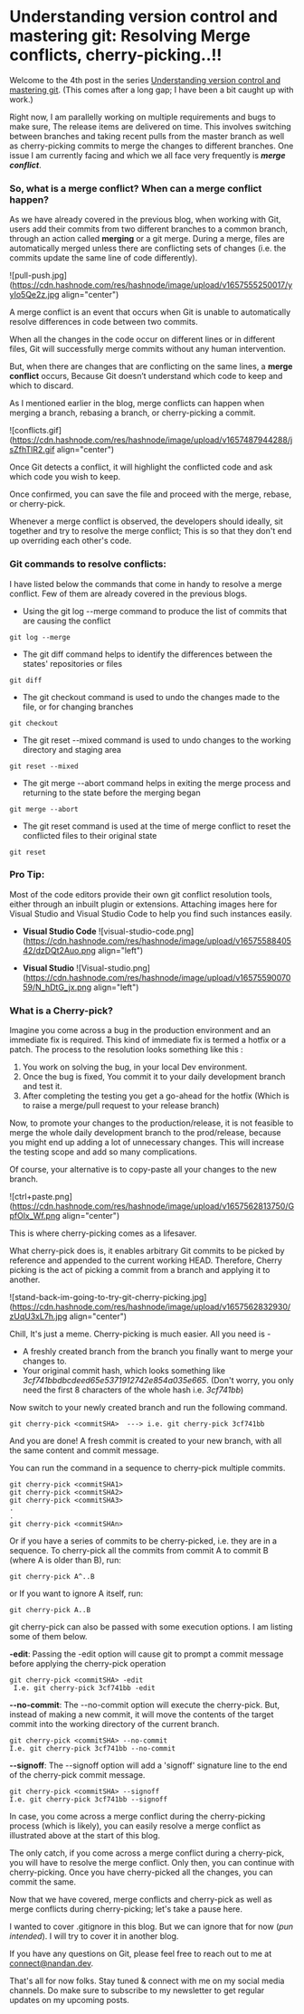 # Understanding version control and mastering git: Resolving  Merge conflicts, cherry-picking..!!

Welcome to the 4th post in the series [Understanding version control and mastering git](https://blog.nandan.dev/series/the-git-pro-series). (This comes after a long gap; I have been a bit caught up with work.) 

Right now, I am parallelly working on multiple requirements and bugs to make sure, The release items are delivered on time. This involves switching between branches and taking recent pulls from the master branch as well as cherry-picking commits to merge the changes to different branches. One issue I am currently facing and which we all face very frequently is  ***merge conflict***.


### So, what is a merge conflict? When can a merge conflict happen?

As we have already covered in the previous blog, when working with Git, users add their commits from two different branches to a common branch, through an action called **merging** or a git merge.  During a merge, files are automatically merged unless there are conflicting sets of changes (i.e. the commits update the same line of code differently).

![pull-push.jpg](https://cdn.hashnode.com/res/hashnode/image/upload/v1657555250017/yyIo5Qe2z.jpg align="center")

A merge conflict is an event that occurs when Git is unable to automatically resolve differences in code between two commits.

When all the changes in the code occur on different lines or in different files, Git will successfully merge commits without any human intervention.

But, when there are changes that are conflicting on the same lines, a **merge conflict** occurs, Because Git doesn’t understand which code to keep and which to discard.

As I mentioned earlier in the blog, merge conflicts can happen when merging a branch, rebasing a branch, or cherry-picking a commit.

![conflicts.gif](https://cdn.hashnode.com/res/hashnode/image/upload/v1657487944288/jsZfhTlR2.gif align="center")

Once Git detects a conflict, it will highlight the conflicted code and ask which code you wish to keep. 

Once confirmed, you can save the file and proceed with the merge, rebase, or cherry-pick.

Whenever a merge conflict is observed, the developers should ideally, sit together and try to resolve the merge conflict; This is so that they don't end up overriding each other's code.

### Git commands to resolve conflicts:
I have listed below the commands that come in handy to resolve a merge conflict. Few of them are already covered in the previous blogs.

- Using the git log --merge command to produce the list of commits that are causing the conflict
```
git log --merge
```
- The git diff command helps to identify the differences between the states' repositories or files
```
git diff
```
- The git checkout command is used to undo the changes made to the file, or for changing branches
```
git checkout
```
- The git reset --mixed command is used to undo changes to the working directory and staging area
```
git reset --mixed
``` 
- The git merge --abort command helps in exiting the merge process and returning to the state before the merging began
```
git merge --abort
```
- The git reset command is used at the time of merge conflict to reset the conflicted files to their original state
```
git reset
```
### Pro Tip: 
Most of the code editors provide their own git conflict resolution tools, either through an inbuilt plugin or extensions. Attaching images here for Visual Studio and Visual Studio Code to help you find such instances easily. 

- **Visual Studio Code**
![visual-studio-code.png](https://cdn.hashnode.com/res/hashnode/image/upload/v1657558840542/dzDQt2Auo.png align="left")

- **Visual Studio**
![Visual-studio.png](https://cdn.hashnode.com/res/hashnode/image/upload/v1657559007059/N_hDtG_jx.png align="left")

### What is a Cherry-pick?
Imagine you come across a bug in the production environment and an immediate fix is required. This kind of immediate fix is termed a hotfix or a patch. The process to the resolution looks something like this :

1. You work on solving the bug, in your local Dev environment.
2. Once the bug is fixed, You commit it to your daily development branch and test it.
3. After completing the testing you get a go-ahead for the hotfix (Which is to raise a merge/pull request to your release branch) 

Now, to promote your changes to the production/release, it is not feasible to merge the whole daily development branch to the prod/release, because you might end up adding a lot of unnecessary changes. This will increase the testing scope and add so many complications.

Of course, your alternative is to copy-paste all your changes to the new branch. 

![ctrl+paste.png](https://cdn.hashnode.com/res/hashnode/image/upload/v1657562813750/GpfOlx_Wf.png align="center")

This is where cherry-picking comes as a lifesaver. 

What cherry-pick does is, it enables arbitrary Git commits to be picked by reference and appended to the current working HEAD.  Therefore, Cherry picking is the act of picking a commit from a branch and applying it to another.

![stand-back-im-going-to-try-git-cherry-picking.jpg](https://cdn.hashnode.com/res/hashnode/image/upload/v1657562832930/zUqU3xL7h.jpg align="center")

Chill, It's just a meme. Cherry-picking is much easier. All you need is -

-  A freshly created branch from the branch you finally want to merge your changes to.
-  Your original commit hash, which looks something like *3cf741bbdbcdeed65e5371912742e854a035e665*. (Don't worry, you only need the first 8 characters of the whole hash i.e. *3cf741bb*)

Now switch to your newly created branch and run the following command.

```
git cherry-pick <commitSHA>  ---> i.e. git cherry-pick 3cf741bb

``` 
And you are done! 
A fresh commit is created to your new branch, with all the same content and commit message.

You can run the command in a sequence to cherry-pick multiple commits.
```
git cherry-pick <commitSHA1>  
git cherry-pick <commitSHA2>  
git cherry-pick <commitSHA3>  
.
.
git cherry-pick <commitSHAn>  
``` 

Or if you have a series of commits to be cherry-picked, i.e. they are in a sequence. 
To cherry-pick all the commits from commit A to commit B (where A is older than B), run:

```
git cherry-pick A^..B
```
or If you want to ignore A itself, run:

```
git cherry-pick A..B
```
git cherry-pick can also be passed with some execution options. I am listing some of them below.

**-edit**: Passing the -edit option will cause git to prompt a commit message before applying the cherry-pick operation
```
git cherry-pick <commitSHA> -edit 
 I.e. git cherry-pick 3cf741bb -edit
``` 

**--no-commit**: The --no-commit option will execute the cherry-pick. But, instead of making a new commit, it will move the contents of the target commit into the working directory of the current branch.
```
git cherry-pick <commitSHA> --no-commit  
I.e. git cherry-pick 3cf741bb --no-commit
``` 

**--signoff**: The --signoff option will add a 'signoff' signature line to the end of the cherry-pick commit message.
```
git cherry-pick <commitSHA> --signoff 
I.e. git cherry-pick 3cf741bb --signoff
``` 
In case, you come across a merge conflict during the cherry-picking process (which is likely), you can easily resolve a merge conflict as illustrated above at the start of this blog. 

The only catch, if you come across a merge conflict during a cherry-pick, you will have to resolve the merge conflict. Only then, you can continue with cherry-picking. Once you have cherry-picked all the changes, you can commit the same.

Now that we have covered, merge conflicts and cherry-pick as well as merge conflicts during cherry-picking; let's take a pause here. 

I wanted to cover .gitignore in this blog. But we can ignore that for now (*pun intended*). I will try to cover it in another blog. 

If you have any questions on Git, please feel free to reach out to me at [connect@nandan.dev](mailto:connect@nandan.dev).

That's all for now folks.
Stay tuned & connect with me on my social media channels. 
Do make sure to subscribe to my newsletter to get regular updates on my upcoming posts.











